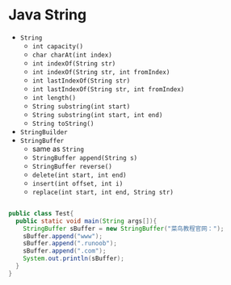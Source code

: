 <extoc></extoc>

# Java String

- `String`
    - `int capacity()`
    - `char charAt(int index)`
    - `int indexOf(String str)`
    - `int indexOf(String str, int fromIndex)`
    - `int lastIndexOf(String str)`
    - `int lastIndexOf(String str, int fromIndex)`
    - `int length()`
    - `String substring(int start)`
    - `String substring(int start, int end)`
    - `String toString()`
- `StringBuilder`
- `StringBuffer`
    - same as `String`
    - `StringBuffer append(String s)`
    - `StringBuffer reverse()`
    - `delete(int start, int end)`
    - `insert(int offset, int i)`
    - `replace(int start, int end, String str)`

```java

public class Test{
  public static void main(String args[]){
    StringBuffer sBuffer = new StringBuffer("菜鸟教程官网：");
    sBuffer.append("www");
    sBuffer.append(".runoob");
    sBuffer.append(".com");
    System.out.println(sBuffer);  
  }
}

```